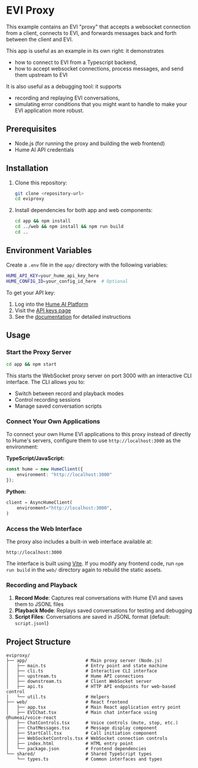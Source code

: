 # EVI Proxy

This example contains an EVI "proxy" that accepts a websocket connection from a client, connects to EVI, and forwards messages back and forth between the client and EVI.

This app is useful as an example in its own right: it demonstrates
  * how to connect to EVI from a Typescript backend,
  * how to accept websocket connections, process messages, and send them upstream to EVI

It is also useful as a debugging tool: it supports
  * recording and replaying EVI conversations,
  * simulating error conditions that you might want to handle to make your EVI application more robust.

## Prerequisites

 - Node.js (for running the proxy and building the web frontend)
 - Hume AI API credentials

## Installation

1. Clone this repository:
   ```bash
   git clone <repository-url>
   cd eviproxy
   ```

2. Install dependencies for both app and web components:
   ```bash
   cd app && npm install
   cd ../web && npm install && npm run build
   cd ..
   ```

## Environment Variables

Create a `.env` file in the `app/` directory with the following variables:

```bash
HUME_API_KEY=your_hume_api_key_here
HUME_CONFIG_ID=your_config_id_here  # Optional
```

To get your API key:
1. Log into the [Hume AI Platform](https://platform.hume.ai/)
2. Visit the [API keys page](https://platform.hume.ai/settings/keys)
3. See the [documentation](https://dev.hume.ai/docs/introduction/api-key) for detailed instructions

## Usage

### Start the Proxy Server

```bash
cd app && npm start
```

This starts the WebSocket proxy server on port 3000 with an interactive CLI interface. The CLI allows you to:
- Switch between record and playback modes
- Control recording sessions
- Manage saved conversation scripts

### Connect Your Own Applications

To connect your own Hume EVI applications to this proxy instead of directly to Hume's servers, configure them to use `http://localhost:3000` as the environment:

**TypeScript/JavaScript:**
```typescript
const hume = new HumeClient({
    environment: "http://localhost:3000"
});
```

**Python:**
```python
client = AsyncHumeClient(
    environment="http://localhost:3000",
)
```

### Access the Web Interface

The proxy also includes a built-in web interface available at:
```
http://localhost:3000
```
The interface is built using [Vite](https://vitejs.dev). If you modify any
frontend code, run `npm run build` in the `web/` directory again to rebuild the
static assets.

### Recording and Playback

1. **Record Mode**: Captures real conversations with Hume EVI and saves them to JSONL files
2. **Playback Mode**: Replays saved conversations for testing and debugging
3. **Script Files**: Conversations are saved in JSONL format (default: `script.jsonl`)

## Project Structure

```
eviproxy/
├── app/                      # Main proxy server (Node.js)
│   ├── main.ts               # Entry point and state machine
│   ├── cli.ts                # Interactive CLI interface
│   ├── upstream.ts           # Hume API connections
│   ├── downstream.ts         # Client WebSocket server
│   ├── api.ts                # HTTP API endpoints for web-based control
│   └── util.ts               # Helpers
├── web/                      # React frontend
│   ├── app.tsx               # Main React application entry point
│   ├── EVIChat.tsx           # Main chat interface using @humeai/voice-react
│   ├── ChatControls.tsx      # Voice controls (mute, stop, etc.)
│   ├── ChatMessages.tsx      # Message display component
│   ├── StartCall.tsx         # Call initiation component
│   ├── WebSocketControls.tsx # WebSocket connection controls
│   ├── index.html            # HTML entry point
│   └── package.json          # Frontend dependencies
└── shared/                   # Shared TypeScript types
    └── types.ts              # Common interfaces and types
```
